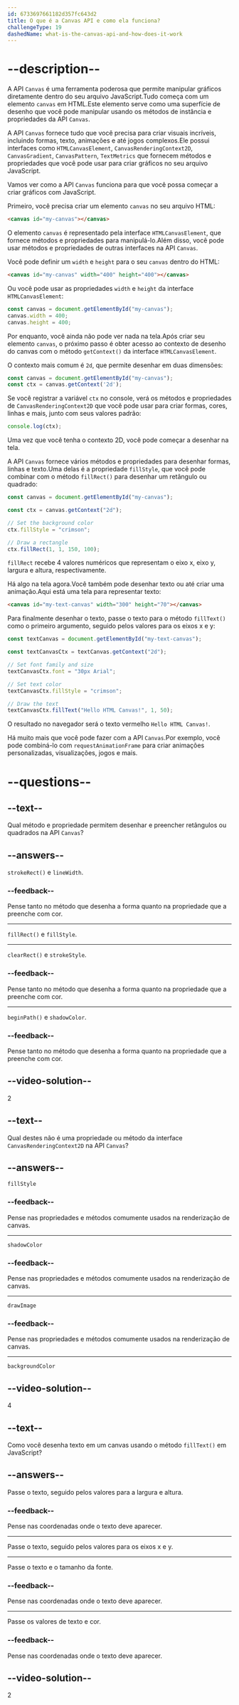 ```yaml
---
id: 6733697661182d357fc643d2
title: O que é a Canvas API e como ela funciona?
challengeType: 19
dashedName: what-is-the-canvas-api-and-how-does-it-work
---
```


# --description--

A API `Canvas` é uma ferramenta poderosa que permite manipular gráficos diretamente dentro do seu arquivo JavaScript.Tudo começa com um elemento `canvas` em HTML.Este elemento serve como uma superfície de desenho que você pode manipular usando os métodos de instância e propriedades da API `Canvas`.

A API `Canvas` fornece tudo que você precisa para criar visuais incríveis, incluindo formas, texto, animações e até jogos complexos.Ele possui interfaces como `HTMLCanvasElement`, `CanvasRenderingContext2D`, `CanvasGradient`, `CanvasPattern`, `TextMetrics` que fornecem métodos e propriedades que você pode usar para criar gráficos no seu arquivo JavaScript.

Vamos ver como a API `Canvas` funciona para que você possa começar a criar gráficos com JavaScript.

Primeiro, você precisa criar um elemento `canvas` no seu arquivo HTML:

```html
<canvas id="my-canvas"></canvas>
```

O elemento `canvas` é representado pela interface `HTMLCanvasElement`, que fornece métodos e propriedades para manipulá-lo.Além disso, você pode usar métodos e propriedades de outras interfaces na API `Canvas`.

Você pode definir um `width` e `height` para o seu `canvas` dentro do HTML:

```html
<canvas id="my-canvas" width="400" height="400"></canvas>
```

Ou você pode usar as propriedades `width` e `height` da interface `HTMLCanvasElement`:

```js
const canvas = document.getElementById("my-canvas");
canvas.width = 400;
canvas.height = 400;
```

Por enquanto, você ainda não pode ver nada na tela.Após criar seu elemento `canvas`, o próximo passo é obter acesso ao contexto de desenho do canvas com o método `getContext()` da interface `HTMLCanvasElement`. 

O contexto mais comum é `2d`, que permite desenhar em duas dimensões:

```js
const canvas = document.getElementById("my-canvas");
const ctx = canvas.getContext('2d');
```

Se você registrar a variável `ctx` no console, verá os métodos e propriedades de `CanvasRenderingContext2D` que você pode usar para criar formas, cores, linhas e mais, junto com seus valores padrão:

```js
console.log(ctx);
```

Uma vez que você tenha o contexto 2D, você pode começar a desenhar na tela.

A API `Canvas` fornece vários métodos e propriedades para desenhar formas, linhas e texto.Uma delas é a propriedade `fillStyle`, que você pode combinar com o método `fillRect()` para desenhar um retângulo ou quadrado:

```js
const canvas = document.getElementById("my-canvas");

const ctx = canvas.getContext("2d");

// Set the background color
ctx.fillStyle = "crimson";

// Draw a rectangle
ctx.fillRect(1, 1, 150, 100);
```

`fillRect` recebe 4 valores numéricos que representam o eixo x, eixo y, largura e altura, respectivamente.

Há algo na tela agora.Você também pode desenhar texto ou até criar uma animação.Aqui está uma tela para representar texto:

```html
<canvas id="my-text-canvas" width="300" height="70"></canvas>
```

Para finalmente desenhar o texto, passe o texto para o método `fillText()` como o primeiro argumento, seguido pelos valores para os eixos x e y:

```js
const textCanvas = document.getElementById("my-text-canvas");

const textCanvasCtx = textCanvas.getContext("2d");

// Set font family and size
textCanvasCtx.font = "30px Arial";

// Set text color
textCanvasCtx.fillStyle = "crimson";

// Draw the text
textCanvasCtx.fillText("Hello HTML Canvas!", 1, 50);
```

O resultado no navegador será o texto vermelho `Hello HTML Canvas!`.

Há muito mais que você pode fazer com a API `Canvas`.Por exemplo, você pode combiná-lo com `requestAnimationFrame` para criar animações personalizadas, visualizações, jogos e mais.

# --questions--

## --text--

Qual método e propriedade permitem desenhar e preencher retângulos ou quadrados na API `Canvas`?

## --answers--

`strokeRect()` e `lineWidth`.

### --feedback--

Pense tanto no método que desenha a forma quanto na propriedade que a preenche com cor.

---

`fillRect()` e `fillStyle`.

---

`clearRect()` e `strokeStyle`.

### --feedback--

Pense tanto no método que desenha a forma quanto na propriedade que a preenche com cor.

---

`beginPath()` e `shadowColor`.

### --feedback--

Pense tanto no método que desenha a forma quanto na propriedade que a preenche com cor.

## --video-solution--

2

## --text--

Qual destes não é uma propriedade ou método da interface `CanvasRenderingContext2D` na API `Canvas`?

## --answers--

`fillStyle`

### --feedback--

Pense nas propriedades e métodos comumente usados na renderização de canvas.

---

`shadowColor`

### --feedback--

Pense nas propriedades e métodos comumente usados na renderização de canvas.

---

`drawImage`

### --feedback--

Pense nas propriedades e métodos comumente usados na renderização de canvas.

---

`backgroundColor`

## --video-solution--

4

## --text--

Como você desenha texto em um canvas usando o método `fillText()` em JavaScript?

## --answers--

Passe o texto, seguido pelos valores para a largura e altura.

### --feedback--

Pense nas coordenadas onde o texto deve aparecer.

---

Passe o texto, seguido pelos valores para os eixos x e y.

---

Passe o texto e o tamanho da fonte.

### --feedback--

Pense nas coordenadas onde o texto deve aparecer.

---

Passe os valores de texto e cor.

### --feedback--

Pense nas coordenadas onde o texto deve aparecer.

## --video-solution--

2
